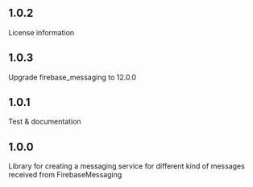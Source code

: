 ## 1.0.2
License information

## 1.0.3
Upgrade firebase_messaging to 12.0.0

## 1.0.1
Test & documentation

## 1.0.0
Library for creating a messaging service for different kind of messages received from FirebaseMessaging

